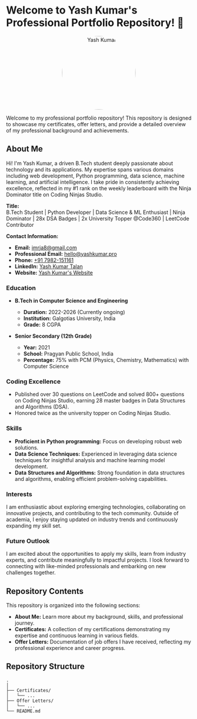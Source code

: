 # Welcome to Yash Kumar's Professional Portfolio Repository! 📂

<p align="center">
  <img src="https://media.licdn.com/dms/image/D5603AQHvoIgmZM59ZQ/profile-displayphoto-shrink_400_400/0/1713079126848?e=1721865600&v=beta&t=c2qkLGRdGtsNMazVCYALlcE0K08uDC7HVLkU_Xm_ZS8" alt="Yash Kumar" width="200" height="200" style="border-radius: 50%;">
</p>

Welcome to my professional portfolio repository! This repository is designed to showcase my certificates, offer letters, and provide a detailed overview of my professional background and achievements.

## About Me

Hi! I'm Yash Kumar, a driven B.Tech student deeply passionate about technology and its applications. My expertise spans various domains including web development, Python programming, data science, machine learning, and artificial intelligence. I take pride in consistently achieving excellence, reflected in my #1 rank on the weekly leaderboard with the Ninja Dominator title on Coding Ninjas Studio.

**Title:**  
B.Tech Student | Python Developer | Data Science & ML Enthusiast | Ninja Dominator | 28x DSA Badges | 2x University Topper @Code360 | LeetCode Contributor

**Contact Information:**
- **Email:** [imrja8@gmail.com](mailto:imrja8@gmail.com)
- **Professional Email:** [hello@yashkumar.pro](mailto:hello@yashkumar.pro)
- **Phone:** [+91 7982-151161](tel:+917982151161)
- **LinkedIn:** [Yash Kumar Talan](https://www.linkedin.com/in/yash-kumar-talan/)
- **Website:** [Yash Kumar's Website](https://www.yashkumar.pro)

### Education

- **B.Tech in Computer Science and Engineering**
  - **Duration:** 2022-2026 (Currently ongoing)
  - **Institution:** Galgotias University, India
  - **Grade:** 8 CGPA

- **Senior Secondary (12th Grade)**
  - **Year:** 2021
  - **School:** Pragyan Public School, India
  - **Percentage:** 75% with PCM (Physics, Chemistry, Mathematics) with Computer Science

### Coding Excellence

- Published over 30 questions on LeetCode and solved 800+ questions on Coding Ninjas Studio, earning 28 master badges in Data Structures and Algorithms (DSA).
- Honored twice as the university topper on Coding Ninjas Studio.

### Skills

- **Proficient in Python programming:** Focus on developing robust web solutions.
- **Data Science Techniques:** Experienced in leveraging data science techniques for insightful analysis and machine learning model development.
- **Data Structures and Algorithms:** Strong foundation in data structures and algorithms, enabling efficient problem-solving capabilities.

### Interests

I am enthusiastic about exploring emerging technologies, collaborating on innovative projects, and contributing to the tech community. Outside of academia, I enjoy staying updated on industry trends and continuously expanding my skill set.

### Future Outlook

I am excited about the opportunities to apply my skills, learn from industry experts, and contribute meaningfully to impactful projects. I look forward to connecting with like-minded professionals and embarking on new challenges together.

## Repository Contents

This repository is organized into the following sections:

- **About Me:** Learn more about my background, skills, and professional journey.
- **Certificates:** A collection of my certifications demonstrating my expertise and continuous learning in various fields.
- **Offer Letters:** Documentation of job offers I have received, reflecting my professional experience and career progress.

## Repository Structure

```plaintext
.
│
├── Certificates/
│   └── ...
├── Offer Letters/
│   └── ...
└── README.md
